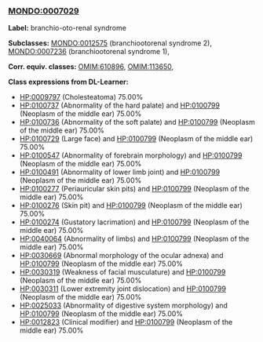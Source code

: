 
### [MONDO:0007029](http://purl.obolibrary.org/obo/MONDO_0007029)
**Label:** branchio-oto-renal syndrome

**Subclasses:** [MONDO:0012575](http://purl.obolibrary.org/obo/MONDO_0012575) (branchiootorenal syndrome 2), [MONDO:0007236](http://purl.obolibrary.org/obo/MONDO_0007236) (branchiootorenal syndrome 1), 

**Corr. equiv. classes:** [OMIM:610896](http://purl.obolibrary.org/obo/OMIM_610896), [OMIM:113650](http://purl.obolibrary.org/obo/OMIM_113650), 

**Class expressions from DL-Learner:**

- [HP:0009797](http://purl.obolibrary.org/obo/HP_0009797) (Cholesteatoma) 75.00%
- [HP:0100737](http://purl.obolibrary.org/obo/HP_0100737) (Abnormality of the hard palate) and [HP:0100799](http://purl.obolibrary.org/obo/HP_0100799) (Neoplasm of the middle ear) 75.00%
- [HP:0100736](http://purl.obolibrary.org/obo/HP_0100736) (Abnormality of the soft palate) and [HP:0100799](http://purl.obolibrary.org/obo/HP_0100799) (Neoplasm of the middle ear) 75.00%
- [HP:0100729](http://purl.obolibrary.org/obo/HP_0100729) (Large face) and [HP:0100799](http://purl.obolibrary.org/obo/HP_0100799) (Neoplasm of the middle ear) 75.00%
- [HP:0100547](http://purl.obolibrary.org/obo/HP_0100547) (Abnormality of forebrain morphology) and [HP:0100799](http://purl.obolibrary.org/obo/HP_0100799) (Neoplasm of the middle ear) 75.00%
- [HP:0100491](http://purl.obolibrary.org/obo/HP_0100491) (Abnormality of lower limb joint) and [HP:0100799](http://purl.obolibrary.org/obo/HP_0100799) (Neoplasm of the middle ear) 75.00%
- [HP:0100277](http://purl.obolibrary.org/obo/HP_0100277) (Periauricular skin pits) and [HP:0100799](http://purl.obolibrary.org/obo/HP_0100799) (Neoplasm of the middle ear) 75.00%
- [HP:0100276](http://purl.obolibrary.org/obo/HP_0100276) (Skin pit) and [HP:0100799](http://purl.obolibrary.org/obo/HP_0100799) (Neoplasm of the middle ear) 75.00%
- [HP:0100274](http://purl.obolibrary.org/obo/HP_0100274) (Gustatory lacrimation) and [HP:0100799](http://purl.obolibrary.org/obo/HP_0100799) (Neoplasm of the middle ear) 75.00%
- [HP:0040064](http://purl.obolibrary.org/obo/HP_0040064) (Abnormality of limbs) and [HP:0100799](http://purl.obolibrary.org/obo/HP_0100799) (Neoplasm of the middle ear) 75.00%
- [HP:0030669](http://purl.obolibrary.org/obo/HP_0030669) (Abnormal morphology of the ocular adnexa) and [HP:0100799](http://purl.obolibrary.org/obo/HP_0100799) (Neoplasm of the middle ear) 75.00%
- [HP:0030319](http://purl.obolibrary.org/obo/HP_0030319) (Weakness of facial musculature) and [HP:0100799](http://purl.obolibrary.org/obo/HP_0100799) (Neoplasm of the middle ear) 75.00%
- [HP:0030311](http://purl.obolibrary.org/obo/HP_0030311) (Lower extremity joint dislocation) and [HP:0100799](http://purl.obolibrary.org/obo/HP_0100799) (Neoplasm of the middle ear) 75.00%
- [HP:0025033](http://purl.obolibrary.org/obo/HP_0025033) (Abnormality of digestive system morphology) and [HP:0100799](http://purl.obolibrary.org/obo/HP_0100799) (Neoplasm of the middle ear) 75.00%
- [HP:0012823](http://purl.obolibrary.org/obo/HP_0012823) (Clinical modifier) and [HP:0100799](http://purl.obolibrary.org/obo/HP_0100799) (Neoplasm of the middle ear) 75.00%



